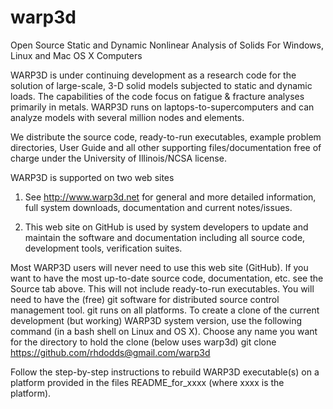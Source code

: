 # warp3d
Open Source Static and Dynamic Nonlinear Analysis of Solids
For Windows, Linux and Mac OS X Computers

WARP3D is under continuing development as a research code for the solution of large-scale, 3-D solid models subjected to static and dynamic loads. The capabilities of the code focus on fatigue & fracture analyses primarily in metals. WARP3D runs on laptops-to-supercomputers and can analyze models with several million nodes and elements.

We distribute the source code, ready-to-run executables, example problem directories, User Guide and all other supporting files/documentation free of charge under the University of Illinois/NCSA license.

WARP3D is supported on two web sites

1. See http://www.warp3d.net for general and more detailed information, full system downloads, documentation and current notes/issues.

2. This web site on GitHub is used by system developers to update and maintain the software and documentation including all source code, development tools, verification suites.

Most WARP3D users will never need to use this web site (GitHub).
If you want to have the most up-to-date source code, documentation, etc. see the Source tab above. This will not include ready-to-run executables.
You will need to have the (free) git software for distributed source control management tool. git runs on all platforms.
To create a clone of the current development (but working) WARP3D system version, use the following command (in a bash shell on Linux and OS X). Choose any name you want for the directory to hold the clone (below uses warp3d)
git clone https://github.com/rhdodds@gmail.com/warp3d

Follow the step-by-step instructions to rebuild WARP3D executable(s) on a platform provided in the files README_for_xxxx (where xxxx is the platform).
